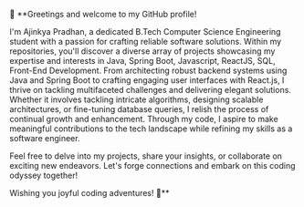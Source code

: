 👋 **Greetings and welcome to my GitHub profile!

I'm Ajinkya Pradhan, a dedicated B.Tech Computer Science Engineering student with a passion for crafting reliable software solutions. 
Within my repositories, you'll discover a diverse array of projects showcasing my expertise and interests in Java, Spring Boot, Javascript, ReactJS, SQL, Front-End Development. 
From architecting robust backend systems using Java and Spring Boot to crafting engaging user interfaces with React.js, I thrive on tackling multifaceted challenges and 
delivering elegant solutions. Whether it involves tackling intricate algorithms, designing scalable architectures, or fine-tuning database queries, I relish the process 
of continual growth and enhancement. Through my code, I aspire to make meaningful contributions to the tech landscape while refining my skills as a software engineer.

Feel free to delve into my projects, share your insights, or collaborate on exciting new endeavors. Let's forge connections and embark on this coding odyssey together!

Wishing you joyful coding adventures! 🚀**
